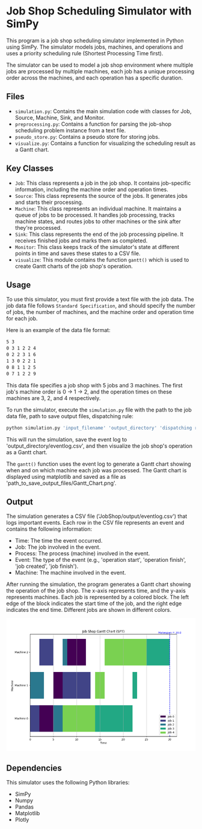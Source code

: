 # Job Shop Scheduling Simulator with SimPy

This program is a job shop scheduling simulator implemented in Python using SimPy. The simulator models jobs, machines, and operations and uses a priority scheduling rule (Shortest Processing Time first). 

The simulator can be used to model a job shop environment where multiple jobs are processed by multiple machines, each job has a unique processing order across the machines, and each operation has a specific duration.

## Files

- `simulation.py`: Contains the main simulation code with classes for Job, Source, Machine, Sink, and Monitor.
- `preprocessing.py`: Contains a function for parsing the job-shop scheduling problem instance from a text file.
- `pseudo_store.py`: Contains a pseudo store for storing jobs.
- `visualize.py`: Contains a function for visualizing the scheduling result as a Gantt chart.

## Key Classes

- `Job`: This class represents a job in the job shop. It contains job-specific information, including the machine order and operation times.
- `Source`: This class represents the source of the jobs. It generates jobs and starts their processing.
- `Machine`: This class represents an individual machine. It maintains a queue of jobs to be processed. It handles job processing, tracks machine states, and routes jobs to other machines or the sink after they're processed.
- `Sink`: This class represents the end of the job processing pipeline. It receives finished jobs and marks them as completed.
- `Monitor`: This class keeps track of the simulator's state at different points in time and saves these states to a CSV file.
- `visualize`: This module contains the function `gantt()` which is used to create Gantt charts of the job shop's operation.

## Usage

To use this simulator, you must first provide a text file with the job data. The job data file follows `Standard Specification`, and should specify the number of jobs, the number of machines, and the machine order and operation time for each job. 

Here is an example of the data file format:

```txt
5 3
0 3 1 2 2 4
0 2 2 3 1 6
1 3 0 2 2 1
0 8 1 1 2 5
0 7 1 2 2 9
```

This data file specifies a job shop with 5 jobs and 3 machines. The first job's machine order is 0 -> 1 -> 2, and the operation times on these machines are 3, 2, and 4 respectively.

To run the simulator, execute the `simulation.py` file with the path to the job data file, path to save output files, dispatching rule:
```bash
python simulation.py 'input_filename' 'output_directory' 'dispatching rule'
```
This will run the simulation, save the event log to 'output_directory/eventlog.csv', and then visualize the job shop's operation as a Gantt chart.

The `gantt()` function uses the event log to generate a Gantt chart showing when and on which machine each job was processed. The Gantt chart is displayed using matplotlib and saved as a file as 'path_to_save_output_files/Gantt_Chart.png'.

## Output

The simulation generates a CSV file ('JobShop/output/eventlog.csv') that logs important events. Each row in the CSV file represents an event and contains the following information:

- Time: The time the event occurred.
- Job: The job involved in the event.
- Process: The process (machine) involved in the event.
- Event: The type of the event (e.g., 'operation start', 'operation finish', 'job created', 'job finish').
- Machine: The machine involved in the event.

After running the simulation, the program generates a Gantt chart showing the operation of the job shop. The x-axis represents time, and the y-axis represents machines. Each job is represented by a colored block. The left edge of the block indicates the start time of the job, and the right edge indicates the end time. Different jobs are shown in different colors.

![image not found](output/example_Gantt_Chart.png)

## Dependencies

This simulator uses the following Python libraries:

- SimPy
- Numpy
- Pandas
- Matplotlib
- Plotly

